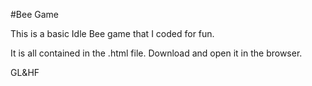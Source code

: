 #Bee Game

This is a basic Idle Bee game that I coded for fun.

It is all contained in the .html file. Download and open it in the browser.

GL&HF
